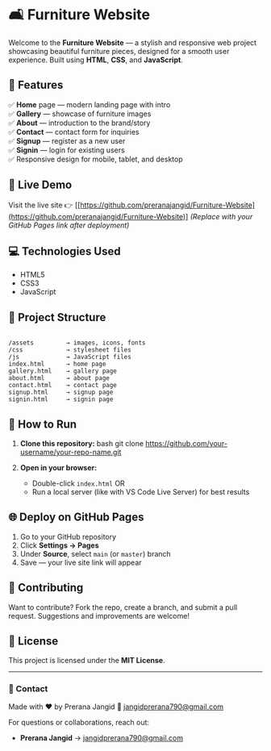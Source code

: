 # 🛋️ Furniture Website

Welcome to the **Furniture Website** — a stylish and responsive web project showcasing beautiful furniture pieces, designed for a smooth user experience. Built using **HTML**, **CSS**, and **JavaScript**.

## 🌟 Features

✅ **Home** page — modern landing page with intro  
✅ **Gallery** — showcase of furniture images  
✅ **About** — introduction to the brand/story  
✅ **Contact** — contact form for inquiries  
✅ **Signup** — register as a new user  
✅ **Signin** — login for existing users  
✅ Responsive design for mobile, tablet, and desktop

## 🚀 Live Demo

Visit the live site 👉 [[https://github.com/preranajangid/Furniture-Website](https://github.com/preranajangid/Furniture-Website)]
*(Replace with your GitHub Pages link after deployment)*

## 💻 Technologies Used

- HTML5
- CSS3
- JavaScript

## 📂 Project Structure

```

/assets         → images, icons, fonts
/css            → stylesheet files
/js             → JavaScript files
index.html      → home page
gallery.html    → gallery page
about.html      → about page
contact.html    → contact page
signup.html     → signup page
signin.html     → signin page

````

## 🔧 How to Run

1. **Clone this repository:**
   bash
   git clone https://github.com/your-username/your-repo-name.git


2. **Open in your browser:**

   * Double-click `index.html`
     OR
   * Run a local server (like with VS Code Live Server) for best results

## 🌐 Deploy on GitHub Pages

1. Go to your GitHub repository
2. Click **Settings → Pages**
3. Under **Source**, select `main` (or `master`) branch
4. Save — your live site link will appear

## 🙌 Contributing

Want to contribute? Fork the repo, create a branch, and submit a pull request. Suggestions and improvements are welcome!

## 📄 License

This project is licensed under the **MIT License**.

---

### 💬 Contact
Made with ❤️ by Prerana Jangid
📧 jangidprerana790@gmail.com

For questions or collaborations, reach out:

* **Prerana Jangid** → [jangidprerana790@gmail.com](mailto:jangidprerana790@gmail.com)


